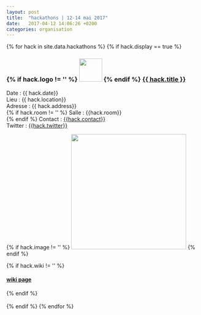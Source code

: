 ```yaml
---
layout: post
title:  "hackathons | 12-14 mai 2017"
date:   2017-04-12 14:06:26 +0200
categories: organisation
---
```


{% for hack in site.data.hackathons %}
{% if hack.display == true %}
  <h3>

  {% if hack.logo != '' %}
  <a id="{{hack.id}}" href="{{hack.url}}" target="_blank"><img src="{{ site.baseurl }}/{{hack.logo}}" height="60" alt="" class="imgspace" /></a>
  {% endif %}
<a href="{{hack.url}}" target="_blank">{{ hack.title }}</a>
</h3>

Date : {{ hack.date}}<br>
Lieu : {{ hack.location}}<br>
Adresse : {{ hack.address}}<br>
{% if hack.room != '' %} Salle : {{hack.room}}<br>{% endif %}
Contact : <a href="mailto: {{hack.contact}}"> {{hack.contact}}</a><br>
Twitter : <a href="https://twitter.com/{{hack.twitter}}" target="_blank">{{hack.twitter}}</a>

{% if hack.image != '' %}
<img src="{{ site.baseurl }}/{{ hack.image}}" width="300" alt="" class="imgspace" />
{% endif %}


{% if hack.wiki != '' %}
<h4><a href="{{hack.wiki}}" target="_blank">wiki page</a></h4>
{% endif %}
<br><br>
{% endif %}
{% endfor %}
